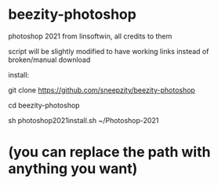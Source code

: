 # beezity-photoshop
photoshop 2021 from linsoftwin, all credits to them

script will be slightly modified to have working links instead of broken/manual download

install:

git clone https://github.com/sneepzity/beezity-photoshop

cd beezity-photoshop

sh photoshop2021install.sh ~/Photoshop-2021 

# (you can replace the path with anything you want)
